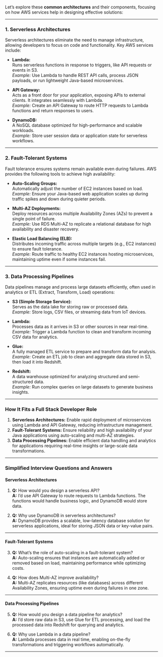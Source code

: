 Let’s explore these **common architectures** and their components, focusing on how AWS services help in designing effective solutions:

---

### **1. Serverless Architectures**
Serverless architectures eliminate the need to manage infrastructure, allowing developers to focus on code and functionality. Key AWS services include:

- **Lambda:**  
  Runs serverless functions in response to triggers, like API requests or events in S3.  
  *Example:* Use Lambda to handle REST API calls, process JSON payloads, or run lightweight Java-based microservices.

- **API Gateway:**  
  Acts as a front door for your application, exposing APIs to external clients. It integrates seamlessly with Lambda.  
  *Example:* Create an API Gateway to route HTTP requests to Lambda functions and return responses to users.

- **DynamoDB:**  
  A NoSQL database optimized for high-performance and scalable workloads.  
  *Example:* Store user session data or application state for serverless workflows.

---

### **2. Fault-Tolerant Systems**
Fault tolerance ensures systems remain available even during failures. AWS provides the following tools to achieve high availability:

- **Auto-Scaling Groups:**  
  Automatically adjust the number of EC2 instances based on load.  
  *Example:* Ensure your Java-based web application scales up during traffic spikes and down during quieter periods.

- **Multi-AZ Deployments:**  
  Deploy resources across multiple Availability Zones (AZs) to prevent a single point of failure.  
  *Example:* Use RDS Multi-AZ to replicate a relational database for high availability and disaster recovery.

- **Elastic Load Balancing (ELB):**  
  Distributes incoming traffic across multiple targets (e.g., EC2 instances) to ensure fault tolerance.  
  *Example:* Route traffic to healthy EC2 instances hosting microservices, maintaining uptime even if some instances fail.

---

### **3. Data Processing Pipelines**
Data pipelines manage and process large datasets efficiently, often used in analytics or ETL (Extract, Transform, Load) operations:

- **S3 (Simple Storage Service):**  
  Serves as the data lake for storing raw or processed data.  
  *Example:* Store logs, CSV files, or streaming data from IoT devices.

- **Lambda:**  
  Processes data as it arrives in S3 or other sources in near real-time.  
  *Example:* Trigger a Lambda function to clean and transform incoming CSV data for analytics.

- **Glue:**  
  A fully managed ETL service to prepare and transform data for analysis.  
  *Example:* Create an ETL job to clean and aggregate data stored in S3, then load it into Redshift.

- **Redshift:**  
  A data warehouse optimized for analyzing structured and semi-structured data.  
  *Example:* Run complex queries on large datasets to generate business insights.

---

### **How It Fits a Full Stack Developer Role**
1. **Serverless Architectures:** Enable rapid deployment of microservices using Lambda and API Gateway, reducing infrastructure management.  
2. **Fault-Tolerant Systems:** Ensure reliability and high availability of your Java applications using auto-scaling and multi-AZ strategies.  
3. **Data Processing Pipelines:** Enable efficient data handling and analytics for applications requiring real-time insights or large-scale data transformations.

---

### **Simplified Interview Questions and Answers**

#### **Serverless Architectures**
1. **Q:** How would you design a serverless API?  
   **A:** I’d use API Gateway to route requests to Lambda functions. The functions would handle business logic, and DynamoDB would store data.

2. **Q:** Why use DynamoDB in serverless architectures?  
   **A:** DynamoDB provides a scalable, low-latency database solution for serverless applications, ideal for storing JSON data or key-value pairs.

---

#### **Fault-Tolerant Systems**
3. **Q:** What’s the role of auto-scaling in a fault-tolerant system?  
   **A:** Auto-scaling ensures that instances are automatically added or removed based on load, maintaining performance while optimizing costs.

4. **Q:** How does Multi-AZ improve availability?  
   **A:** Multi-AZ replicates resources (like databases) across different Availability Zones, ensuring uptime even during failures in one zone.

---

#### **Data Processing Pipelines**
5. **Q:** How would you design a data pipeline for analytics?  
   **A:** I’d store raw data in S3, use Glue for ETL processing, and load the processed data into Redshift for querying and analytics.

6. **Q:** Why use Lambda in a data pipeline?  
   **A:** Lambda processes data in real time, enabling on-the-fly transformations and triggering workflows automatically.

---
